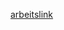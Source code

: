 [arbeitslink](https://docs.google.com/document/d/1XK6-zxGiGyKoTMUuN47B--a_6D_qJOaDS93ZJSSQ_x0/edit?usp=sharing)

